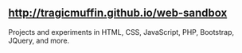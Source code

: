 ## http://tragicmuffin.github.io/web-sandbox
Projects and experiments in HTML, CSS, JavaScript, PHP, Bootstrap, JQuery, and more.
